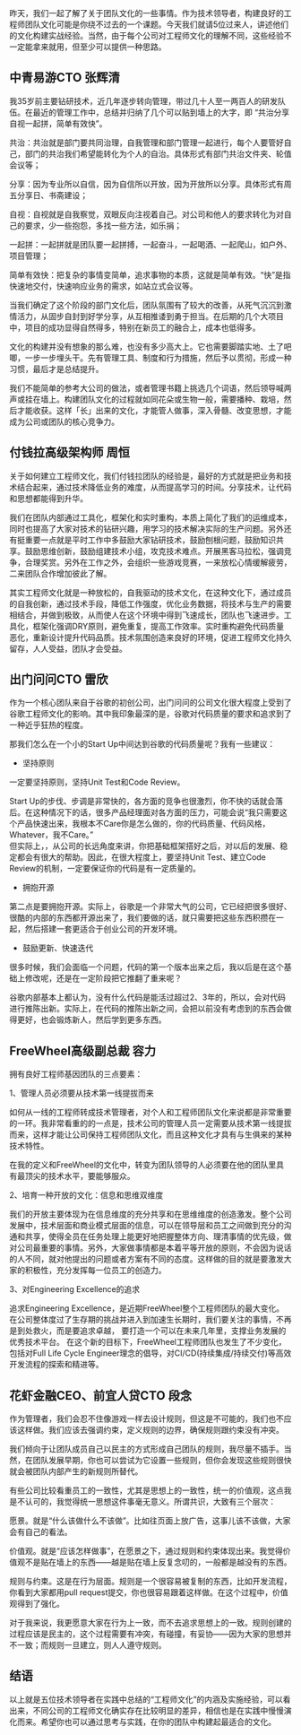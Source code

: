 昨天，我们一起了解了关于团队文化的一些事情。作为技术领导者，构建良好的工程师团队文化可能是你绕不过去的一个课题。今天我们就请5位过来人，讲述他们的文化构建实战经验。当然，由于每个公司对工程师文化的理解不同，这些经验不一定能拿来就用，但至少可以提供一种思路。

## 中青易游CTO 张辉清

我35岁前主要钻研技术，近几年逐步转向管理，带过几十人至一两百人的研发队伍。在最近的管理工作中，总结并归纳了几个可以贴到墙上的大字，即 “共治分享自视一起拼，简单有效快”。

共治：共治就是部门要共同治理，自我管理和部门管理一起进行，每个人要管好自己，部门的共治我们希望能转化为个人的自治。具体形式有部门共治文件夹、轮值会议等；

分享：因为专业所以自信，因为自信所以开放，因为开放所以分享。具体形式有周五分享日、书斋建设；

自视：自视就是自我察觉，双眼反向注视着自己。对公司和他人的要求转化为对自己的要求，少一些抱怨，多找一些方法，如乐捐；

一起拼：一起拼就是团队要一起拼搏，一起奋斗，一起喝酒、一起爬山，如户外、项目管理；

简单有效快：把复杂的事情变简单，追求事物的本质，这就是简单有效。“快”是指快速地交付，快速响应业务的需求，如站立式会议等。

当我们确定了这个阶段的部门文化后，团队氛围有了较大的改善，从死气沉沉到激情活力，从固步自封到好学分享，从互相推诿到勇于担当。在后期的几个大项目中，项目的成功显得自然得多，特别在新员工的融合上，成本也低得多。

文化的构建并没有想象的那么难，也没有多少高大上。它也需要脚踏实地、土了吧唧，一步一步埋头干。先有管理工具、制度和行为措施，然后予以贯彻，形成一种习惯，最后才是总结提升。

我们不能简单的参考大公司的做法，或者管理书籍上挑选几个词语，然后领导喊两声或挂在墙上。构建团队文化的过程就如同花朵或生物一般，需要播种、栽培，然后才能收获。这样「长」出来的文化，才能管人做事，深入骨髓、改变思想，才能成为公司或团队的核心竞争力。

## 付钱拉高级架构师 周恒

关于如何建立工程师文化，我们付钱拉团队的经验是，最好的方式就是把业务和技术结合起来，通过技术降低业务的难度，从而提高学习的时间。分享技术，让代码和思想都能得到升华。

我们在团队内部通过工具化，框架化和实时重构，本质上简化了我们的运维成本，同时也提高了大家对技术的钻研兴趣，用学习的技术解决实际的生产问题。另外还有挺重要一点就是平时工作中多鼓励大家钻研技术，鼓励刨根问题，鼓励知识共享。鼓励思维创新，鼓励组建技术小组，攻克技术难点。开展黑客马拉松，强调竞争，合理奖赏。另外在工作之外，会组织一些游戏竞赛，一来放松心情缓解疲劳，二来团队合作增加彼此了解。

其实工程师文化就是一种放松的，自我驱动的技术文化，在这种文化下，通过成员的自我创新，通过技术手段，降低工作强度，优化业务数据，将技术与生产的需要相结合，并做到极致，从而使人在这个环境中得到飞速成长，团队也飞速进步。工具化，框架化强调DRY原则，避免重复，提高工作效率。实时重构避免代码质量恶化，重新设计提升代码品质。技术氛围创造来良好的环境，促进工程师文化持久留存，人人受益，团队才会受益。

## 出门问问CTO 雷欣

作为一个核心团队来自于谷歌的初创公司，出门问问的公司文化很大程度上受到了谷歌工程师文化的影响。其中我印象最深的是，谷歌对代码质量的要求和追求到了一种近乎狂热的程度。

那我们怎么在一个小的Start Up中间达到谷歌的代码质量呢？我有一些建议：

- 坚持原则

一定要坚持原则，坚持Unit Test和Code Review。

Start Up的步伐、步调是非常快的，各方面的竞争也很激烈，你不快的话就会落后。在这种情况下的话，很多产品经理面对各方面的压力，可能会说“我只需要这个产品快速出来，我根本不Care你是怎么做的，你的代码质量、代码风格，Whatever，我不Care。”  
但实际上，，从公司的长远角度来讲，你把基础框架搭好之后，对以后的发展、稳定都会有很大的帮助。因此，在很大程度上，要坚持Unit Test、建立Code Review的机制，一定要保证你的代码是有一定质量的。

- 拥抱开源

第二点是要拥抱开源。实际上，谷歌是一个非常大气的公司，它已经把很多很好、很酷的内部的东西都开源出来了，我们要做的话，就只需要把这些东西积攒在一起，然后搭建一套更适合于创业公司的开发环境。

- 鼓励更新、快速迭代

很多时候，我们会面临一个问题，代码的第一个版本出来之后，我以后是在这个基础上修改呢，还是在一定阶段把它推翻了重来呢？

谷歌内部基本上都认为，没有什么代码是能活过超过2、3年的，所以，会对代码进行推陈出新。实际上，在代码的推陈出新之间，会把以前没有考虑到的东西会做得更好，也会锻炼新人，然后学到更多东西。

## FreeWheel高级副总裁 容力

拥有良好工程师基因团队的三点要素：

1、管理人员必须要从技术第一线提拔而来

如何从一线的工程师转成技术管理者，对个人和工程师团队文化来说都是非常重要的一环。我非常看重的的一点是，技术公司的管理人员一定需要从技术第一线提拔而来，这样才能让公司保持工程师团队文化，而且这种文化才具有与生俱来的某种技术特性。

在我的定义和FreeWheel的文化中，转变为团队领导的人必须要在他的团队里具有最顶尖的技术水平，要能够服众。

2、培育一种开放的文化：信息和思维双维度

我们的开放主要体现为在信息维度的充分共享和在思维维度的创造激发。整个公司发展中，技术层面和商业模式层面的信息，可以在领导层和员工之间做到充分的沟通和共享，使得全员在任务处理上能更好地把握整体方向、理清事情的优先级，做对公司最重要的事情。另外，大家做事情都是本着平等开放的原则，不会因为说话的人不同，就对他提出的问题或者方案有不同的态度。这样做的目的就是要激发大家的积极性，充分发挥每一位员工的创造力。

3、对Engineering Excellence的追求

追求Engineering Excellence，是近期FreeWheel整个工程师团队的最大变化。在公司整体度过了生存期的挑战并进入到加速生长期时，我们要关注的事情，不再是到处救火，而是要追求卓越， 要打造一个可以在未来几年里，支撑业务发展的优秀技术平台。 在这个新的目标下，FreeWheel工程师团队也发生了不少变化，包括对Full Life Cycle Engineer理念的倡导，对CI/CD(持续集成/持续交付)等高效开发流程的探索和精进等。

## 花虾金融CEO、前宜人贷CTO 段念

作为管理者，我们会忍不住像游戏一样去设计规则，但这是不可能的，我们也不应该这样做。我们应该去强调约束，定义规则的边界，确保规则跟约束没有冲突。

我们倾向于让团队成员自己以民主的方式形成自己团队的规则，我尽量不插手。当然，在团队发展早期，你也可以尝试为它设置一些规则，但你会发现这些规则很快就会被团队内部产生的新规则所替代。

有些公司比较看重员工的一致性，尤其是思想上的一致性，统一的价值观，这点我是不认可的，我觉得统一思想这件事毫无意义。所谓共识，大致有三个层次：

愿景。就是“什么该做什么不该做”。比如往页面上放广告，这事儿该不该做，大家会有自己的看法。

价值观。就是“应该怎样做事”，在愿景之下，通过规则和约束体现出来。我觉得价值观不是贴在墙上的东西——越是贴在墙上反复念叨的，一般都是越没有的东西。

规则与约束。这是在行为层面。规则是一个很容易被复制的东西，比如开发流程，你看到大家都用pull request提交，你也很容易跟着这样做。在这个过程中，价值观得到了强化。

对于我来说，我更愿意大家在行为上一致，而不去追求思想上的一致。规则创建的过程应该是民主的，这个过程需要有冲突，有碰撞，有妥协——因为大家的思想并不一致；而规则一旦建立，则人人遵守规则。

## 结语

以上就是五位技术领导者在实践中总结的“工程师文化”的内涵及实施经验，可以看出来，不同公司的工程师文化确实存在比较明显的差异，相信也是在实践中慢慢演化而来。希望你也可以通过思考与实践，在你的团队中构建起最适合的文化。